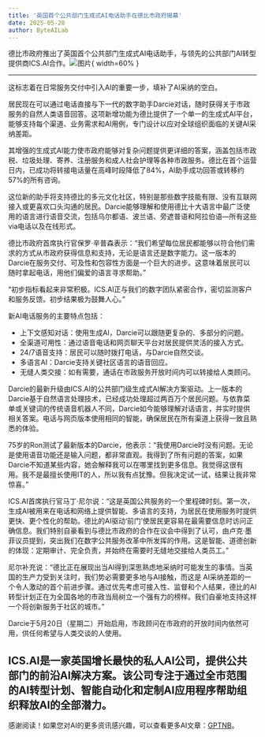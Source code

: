 ```yaml
---
title: '英国首个公共部门生成式AI电话助手在德比市政府揭幕'
date: 2025-05-28
author: ByteAILab
---
```


德比市政府推出了英国首个公共部门生成式AI电话助手，与领先的公共部门AI转型提供商ICS.AI合作。![图片](https://ai-techpark.com/wp-content/uploads/UKs-1st.jpg){ width=60% }

---
这标志着在日常服务交付中引入AI的重要一步，填补了AI采纳的空白。

居民现在可以通过电话直接与下一代的数字助手Darcie对话，随时获得关于市政服务的自然人类语音回答。这项新增功能为德比提供了一个单一的生成式AI平台，能够支持每个渠道、业务需求和AI用例，专门设计以应对全球组织面临的关键AI采纳差距。

其增强的生成式AI能力使市政府能够对复杂问题提供更详细的答案，涵盖包括市政税、垃圾处理、寄养、注册服务和成人社会护理等各种市政服务。德比在首个运营日内，已成功将转接电话量在高峰时段降低了84%，AI助手成功回答或转移约57%的所有咨询。

这位新的助手将支持德比的多元文化社区，特别是那些数字技能有限、没有互联网接入或更喜欢口头沟通的居民。Darcie能够理解和使用德比十大语言中最广泛使用的语言进行语音交流，包括乌尔都语、波兰语、旁遮普语和阿拉伯语—所有这些 via电话以及在线形式。

德比市政府首席执行官保罗·辛普森表示：“我们希望每位居民都能够以符合他们需求的方式从市政府获得信息和支持，无论是语言还是数字能力。这一版本的Darcie在服务交付、可及性和包容性方面是一个巨大的进步。这意味着居民可以随时拿起电话，用他们偏爱的语言寻求帮助。”

“初步指标看起来非常积极。ICS.AI正与我们的数字团队紧密合作，密切监测客户和服务反馈。初步结果极为鼓舞人心。”

新AI电话服务的主要特点包括：

- 上下文感知对话：使用生成AI，Darcie可以跟随更复杂的、多部分的问题。
- 全渠道可用性：通过语音电话和网页聊天平台对居民提供灵活的接入方式。
- 24/7语音支持：居民可以随时拨打电话，与Darcie自然交谈。
- 多语言AI：Darcie支持关键社区语言的语音回应。
- 无缝人类交接：如有需要，通话在市政服务开放时间内可以转接给人类顾问。

Darcie的最新升级由ICS.AI的公共部门级生成式AI解决方案驱动。上一版本的Darcie基于自然语言处理技术，已经成功处理超过两百万个居民问题。与依靠菜单或关键词的传统语音机器人不同，Darcie如今能够理解对话语言，并实时提供相关答案。电话与网页版本使用相同的智能，确保居民在所有渠道上获得一致且熟悉的体验。

75岁的Ron测试了最新版本的Darcie，他表示：“我使用Darcie时没有问题。无论是使用语音功能还是输入问题，都非常直观。我得到了所有问题的答案，如果Darcie不知道某些内容，她会解释我可以在哪里找到更多信息。我觉得这很有用。我不是最擅长使用IT的人，所以我有点犹豫。但我决定试一试，结果让我非常惊喜。”

ICS.AI首席执行官马丁·尼尔说：“这是英国公共服务的一个里程碑时刻。第一次，生成AI被用来在电话和网络上提供智能、多语言的支持，为居民在使用服务时提供更快、更个性化的帮助。德比的AI驱动‘前门’使居民更容易在最需要信息时访问正确信息。我们特别自豪看到与德比市政府的合作在议会中得到了认可，由卢克·墨菲议员提到，突出我们在数字公共服务改革中所发挥的作用。这是智能、道德创新的体现：定期审计、完全负责，并始终在需要时无缝地交接给人类员工。”

尼尔补充说：“德比正在展现出当AI得到深思熟虑地采纳时可能发生的事情。当英国的生产力受到关注时，我们势必需要更多地与AI接触，而这是 AI采纳差距的一个令人激动的首个前进步骤。通过优先考虑可接入性、监督和个人结果，德比的AI转型计划正在为全国各地的市政当局树立一个强有力的榜样。我们自豪地支持这样一个将创新服务于社区的城市。”

Darcie于5月20日（星期二）开始启用，市政顾问在市政府的开放时间内依然可用，供任何希望与人类交谈的人使用。

ICS.AI是一家英国增长最快的私人AI公司，提供公共部门的前沿AI解决方案。该公司专注于通过全市范围的AI转型计划、智能自动化和定制AI应用程序帮助组织释放AI的全部潜力。
---
感谢阅读！如果您对AI的更多资讯感兴趣，可以查看更多AI文章：[GPTNB](https://gptnb.com)。